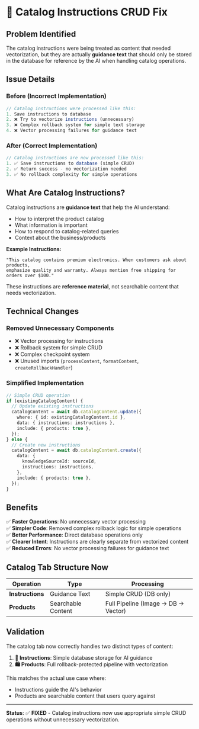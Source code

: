 # 📝 Catalog Instructions CRUD Fix

## **Problem Identified**
The catalog instructions were being treated as content that needed vectorization, but they are actually **guidance text** that should only be stored in the database for reference by the AI when handling catalog operations.

## **Issue Details**

### **Before (Incorrect Implementation)**
```typescript
// Catalog instructions were processed like this:
1. Save instructions to database
2. ❌ Try to vectorize instructions (unnecessary)
3. ❌ Complex rollback system for simple text storage
4. ❌ Vector processing failures for guidance text
```

### **After (Correct Implementation)**
```typescript
// Catalog instructions are now processed like this:
1. ✅ Save instructions to database (simple CRUD)
2. ✅ Return success - no vectorization needed
3. ✅ No rollback complexity for simple operations
```

## **What Are Catalog Instructions?**

Catalog instructions are **guidance text** that help the AI understand:
- How to interpret the product catalog
- What information is important
- How to respond to catalog-related queries
- Context about the business/products

**Example Instructions:**
```
"This catalog contains premium electronics. When customers ask about products, 
emphasize quality and warranty. Always mention free shipping for orders over $100."
```

These instructions are **reference material**, not searchable content that needs vectorization.

## **Technical Changes**

### **Removed Unnecessary Components**
- ❌ Vector processing for instructions
- ❌ Rollback system for simple CRUD
- ❌ Complex checkpoint system
- ❌ Unused imports (`processContent`, `formatContent`, `createRollbackHandler`)

### **Simplified Implementation**
```typescript
// Simple CRUD operation
if (existingCatalogContent) {
  // Update existing instructions
  catalogContent = await db.catalogContent.update({
    where: { id: existingCatalogContent.id },
    data: { instructions: instructions },
    include: { products: true },
  });
} else {
  // Create new instructions
  catalogContent = await db.catalogContent.create({
    data: {
      knowledgeSourceId: sourceId,
      instructions: instructions,
    },
    include: { products: true },
  });
}
```

## **Benefits**

✅ **Faster Operations**: No unnecessary vector processing  
✅ **Simpler Code**: Removed complex rollback logic for simple operations  
✅ **Better Performance**: Direct database operations only  
✅ **Clearer Intent**: Instructions are clearly separate from vectorized content  
✅ **Reduced Errors**: No vector processing failures for guidance text  

## **Catalog Tab Structure Now**

| Operation | Type | Processing |
|-----------|------|------------|
| **Instructions** | Guidance Text | Simple CRUD (DB only) |
| **Products** | Searchable Content | Full Pipeline (Image → DB → Vector) |

## **Validation**

The catalog tab now correctly handles two distinct types of content:

1. **📝 Instructions**: Simple database storage for AI guidance
2. **🛍️ Products**: Full rollback-protected pipeline with vectorization

This matches the actual use case where:
- Instructions guide the AI's behavior
- Products are searchable content that users query against

---

**Status**: ✅ **FIXED** - Catalog instructions now use appropriate simple CRUD operations without unnecessary vectorization. 